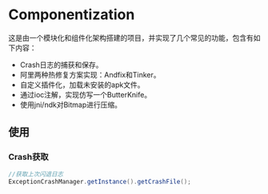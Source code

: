 # Componentization

这是由一个模块化和组件化架构搭建的项目，并实现了几个常见的功能，包含有如下内容：

- Crash日志的捕获和保存。
- 阿里两种热修复方案实现：Andfix和Tinker。
- 自定义插件化，加载未安装的apk文件。
- 通过ioc注解，实现仿写一个ButterKnife。 
- 使用jni/ndk对Bitmap进行压缩。

## 使用

### Crash获取

```java
//获取上次闪退日志
ExceptionCrashManager.getInstance().getCrashFile();
```

